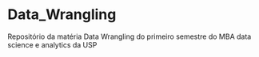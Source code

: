 # Data_Wrangling
Repositório da matéria Data Wrangling do primeiro semestre do MBA data science e analytics da USP
